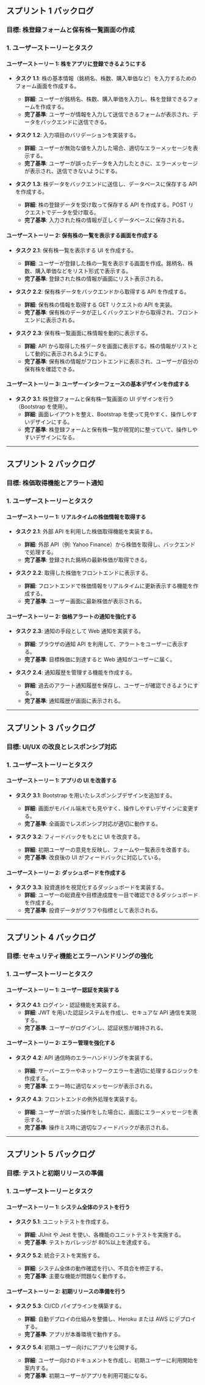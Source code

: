 ## スプリント 1 バックログ

### 目標: 株登録フォームと保有株一覧画面の作成

### 1. ユーザーストーリーとタスク

#### ユーザーストーリー 1: 株をアプリに登録できるようにする

- **タスク 1.1**: 株の基本情報（銘柄名、株数、購入単価など）を入力するためのフォーム画面を作成する。

  - **詳細**: ユーザーが銘柄名、株数、購入単価を入力し、株を登録できるフォームを作成する。
  - **完了基準**: ユーザーが情報を入力して送信できるフォームが表示され、データをバックエンドに送信できる。

- **タスク 1.2**: 入力項目のバリデーションを実装する。

  - **詳細**: ユーザーが無効な値を入力した場合、適切なエラーメッセージを表示する。
  - **完了基準**: ユーザーが誤ったデータを入力したときに、エラーメッセージが表示され、送信できないようにする。

- **タスク 1.3**: 株データをバックエンドに送信し、データベースに保存する API を作成する。
  - **詳細**: 株の登録データを受け取って保存する API を作成する。POST リクエストでデータを受け取る。
  - **完了基準**: 入力された株の情報が正しくデータベースに保存される。

#### ユーザーストーリー 2: 保有株の一覧を表示する画面を作成する

- **タスク 2.1**: 保有株一覧を表示する UI を作成する。

  - **詳細**: ユーザーが登録した株の一覧を表示する画面を作成。銘柄名、株数、購入単価などをリスト形式で表示する。
  - **完了基準**: 登録された株の情報が画面にリスト表示される。

- **タスク 2.2**: 保有株データをバックエンドから取得する API を作成する。

  - **詳細**: 保有株の情報を取得する GET リクエストの API を実装。
  - **完了基準**: 保有株のデータが正しくバックエンドから取得され、フロントエンドに表示される。

- **タスク 2.3**: 保有株一覧画面に株情報を動的に表示する。
  - **詳細**: API から取得した株データを画面に表示する。株の情報がリストとして動的に表示されるようにする。
  - **完了基準**: 保有株の情報がフロントエンドに表示され、ユーザーが自分の保有株を確認できる。

#### ユーザーストーリー 3: ユーザーインターフェースの基本デザインを作成する

- **タスク 3.1**: 株登録フォームと保有株一覧画面の UI デザインを行う（Bootstrap を使用）。
  - **詳細**: 画面レイアウトを整え、Bootstrap を使って見やすく、操作しやすいデザインにする。
  - **完了基準**: 株登録フォームと保有株一覧が視覚的に整っていて、操作しやすいデザインになる。

---

## スプリント 2 バックログ

### 目標: 株価取得機能とアラート通知

### 1. ユーザーストーリーとタスク

#### ユーザーストーリー 1: リアルタイムの株価情報を取得する

- **タスク 2.1**: 外部 API を利用した株価取得機能を実装する。

  - **詳細**: 外部 API（例: Yahoo Finance）から株価を取得し、バックエンドで処理する。
  - **完了基準**: 登録された銘柄の最新株価が取得できる。

- **タスク 2.2**: 取得した株価をフロントエンドに表示する。
  - **詳細**: フロントエンドで株価情報をリアルタイムに更新表示する機能を作成する。
  - **完了基準**: ユーザー画面に最新株価が表示される。

#### ユーザーストーリー 2: 価格アラートの通知を強化する

- **タスク 2.3**: 通知の手段として Web 通知を実装する。

  - **詳細**: ブラウザの通知 API を利用して、アラートをユーザーに表示する。
  - **完了基準**: 目標株価に到達すると Web 通知がユーザーに届く。

- **タスク 2.4**: 通知履歴を管理する機能を作成する。
  - **詳細**: 過去のアラート通知履歴を保存し、ユーザーが確認できるようにする。
  - **完了基準**: 通知履歴が画面に表示される。

---

## スプリント 3 バックログ

### 目標: UI/UX の改良とレスポンシブ対応

### 1. ユーザーストーリーとタスク

#### ユーザーストーリー 1: アプリの UI を改善する

- **タスク 3.1**: Bootstrap を用いたレスポンシブデザインを追加する。

  - **詳細**: 画面がモバイル端末でも見やすく、操作しやすいデザインに変更する。
  - **完了基準**: 全画面でレスポンシブ対応が適切に動作する。

- **タスク 3.2**: フィードバックをもとに UI を改良する。
  - **詳細**: 初期ユーザーの意見を反映し、フォームや一覧表示を改善する。
  - **完了基準**: 改良後の UI がフィードバックに対応している。

#### ユーザーストーリー 2: ダッシュボードを作成する

- **タスク 3.3**: 投資進捗を視覚化するダッシュボードを実装する。
  - **詳細**: ユーザーの総資産や目標達成度を一目で確認できるダッシュボードを作成する。
  - **完了基準**: 投資データがグラフや指標として表示される。

---

## スプリント 4 バックログ

### 目標: セキュリティ機能とエラーハンドリングの強化

### 1. ユーザーストーリーとタスク

#### ユーザーストーリー 1: ユーザー認証を実装する

- **タスク 4.1**: ログイン・認証機能を実装する。
  - **詳細**: JWT を用いた認証システムを作成し、セキュアな API 通信を実現する。
  - **完了基準**: ユーザーがログインし、認証状態が維持される。

#### ユーザーストーリー 2: エラー管理を強化する

- **タスク 4.2**: API 通信時のエラーハンドリングを実装する。

  - **詳細**: サーバーエラーやネットワークエラーを適切に処理するロジックを作成する。
  - **完了基準**: エラー時に適切なメッセージが表示される。

- **タスク 4.3**: フロントエンドの例外処理を実装する。
  - **詳細**: ユーザーが誤った操作をした場合に、画面にエラーメッセージを表示する。
  - **完了基準**: 操作ミス時に適切なフィードバックが表示される。

---

## スプリント 5 バックログ

### 目標: テストと初期リリースの準備

### 1. ユーザーストーリーとタスク

#### ユーザーストーリー 1: システム全体のテストを行う

- **タスク 5.1**: ユニットテストを作成する。

  - **詳細**: JUnit や Jest を使い、各機能のユニットテストを実施する。
  - **完了基準**: テストカバレッジが 80%以上を達成する。

- **タスク 5.2**: 統合テストを実施する。
  - **詳細**: システム全体の動作確認を行い、不具合を修正する。
  - **完了基準**: 主要な機能が問題なく動作する。

#### ユーザーストーリー 2: 初期リリースの準備を行う

- **タスク 5.3**: CI/CD パイプラインを構築する。

  - **詳細**: 自動デプロイの仕組みを整備し、Heroku または AWS にデプロイする。
  - **完了基準**: アプリが本番環境で動作する。

- **タスク 5.4**: 初期ユーザー向けにアプリを公開する。
  - **詳細**: ユーザー向けのドキュメントを作成し、初期ユーザーに利用開始を案内する。
  - **完了基準**: 初期ユーザーがアプリを利用可能になる。
